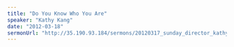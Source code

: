 ```yaml
---
title: "Do You Know Who You Are"
speaker: "Kathy Kang"
date: "2012-03-18"
sermonUrl: "http://35.190.93.184/sermons/20120317_sunday_director_kathy_kang_do_you_know_who_you_are.mp3"
---
```

